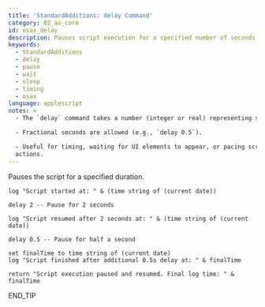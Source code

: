 ```yaml
---
title: 'StandardAdditions: delay Command'
category: 02_as_core
id: osax_delay
description: Pauses script execution for a specified number of seconds.
keywords:
  - StandardAdditions
  - delay
  - pause
  - wait
  - sleep
  - timing
  - osax
language: applescript
notes: >
  - The `delay` command takes a number (integer or real) representing seconds.

  - Fractional seconds are allowed (e.g., `delay 0.5`).

  - Useful for timing, waiting for UI elements to appear, or pacing script
  actions.
---
```


Pauses the script for a specified duration.

```applescript
log "Script started at: " & (time string of (current date))

delay 2 -- Pause for 2 seconds

log "Script resumed after 2 seconds at: " & (time string of (current date))

delay 0.5 -- Pause for half a second

set finalTime to time string of (current date)
log "Script finished after additional 0.5s delay at: " & finalTime

return "Script execution paused and resumed. Final log time: " & finalTime
```
END_TIP 
